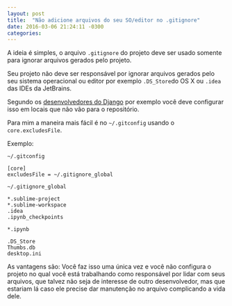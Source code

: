 ```yaml
---
layout: post
title:  "Não adicione arquivos do seu SO/editor no .gitignore"
date: 2016-03-06 21:24:11 -0300
categories:
---
```

A ideia é simples, o arquivo `.gitignore` do projeto deve ser usado somente para ignorar arquivos gerados pelo projeto.

Seu projeto não deve ser responsável por ignorar arquivos gerados pelo seu sistema operacional ou editor por exemplo `.DS_Store`do OS X ou `.idea` das IDEs da JetBrains.

Segundo os [desenvolvedores do Django](https://github.com/django/django/blob/master/.gitignore) por exemplo você deve configurar isso em locais que não vão para o repositório.

Para mim a maneira mais fácil é no `~/.gitconfig` usando o `core.excludesFile`.

Exemplo:

`~/.gitconfig`

    [core]
    excludesFile = ~/.gitignore_global

`~/.gitignore_global`

    *.sublime-project
    *.sublime-workspace
    .idea
    .ipynb_checkpoints

    *.ipynb

    .DS_Store
    Thumbs.db
    desktop.ini

As vantagens são: Você faz isso uma única vez e você não configura o projeto no qual você está trabalhando como responsável por lidar com seus arquivos, que talvez não seja de interesse de outro desenvolvedor, mas que estariam lá caso ele precise dar manutenção no arquivo complicando a vida dele.
